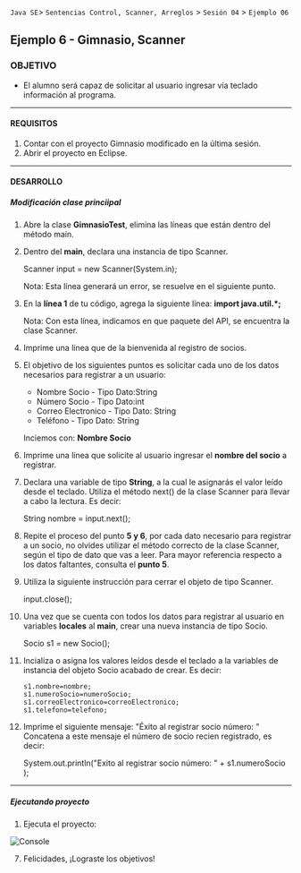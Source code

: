 
`Java SE`> `Sentencias Control, Scanner, Arreglos` > `Sesión 04` > `Ejemplo 06`

## Ejemplo 6 - Gimnasio, Scanner

### OBJETIVO

- El alumno será capaz de solicitar al usuario ingresar vía teclado información al programa.

<hr>

#### REQUISITOS

1. Contar con el proyecto Gimnasio modificado en la última sesión.
2. Abrir el proyecto en Eclipse.

<hr>

#### DESARROLLO

##### Modificación clase princiipal

1. Abre la clase <b>GimnasioTest</b>, elimina las líneas que están dentro del método main.
2. Dentro del <b>main</b>, declara una instancia de tipo Scanner.

   Scanner input = new Scanner(System.in);
    
   Nota: Esta línea generará un error, se resuelve en el siguiente punto.
    
3. En la <b>línea 1</b> de tu código, agrega la siguiente línea: <b>import java.util.*;</b>

   Nota: Con esta línea, indicamos en que paquete del API, se encuentra la clase Scanner.

4. Imprime una línea que de la bienvenida al registro de socios. 
    
5.  El objetivo de los siguientes puntos es solicitar cada uno de los datos necesarios para registrar a un usuario:
  
    <ul>
      <li> Nombre Socio - Tipo Dato:String
      <li> Número Socio - Tipo Dato:int
      <li> Correo Electronico - Tipo Dato: String
      <li> Teléfono - Tipo Dato: String
    </ul>
    
    Inciemos con: <b>Nombre Socio</b>
    
6. Imprime una línea que solicite al usuario ingresar el <b>nombre del socio</b> a registrar.
7. Declara una variable de tipo <b>String</b>, a la cual le asignarás el valor leído desde el teclado. Utiliza el método        next() de la clase Scanner para llevar a cabo la lectura. Es decir:

    String nombre = input.next();
        
8. Repite el proceso del punto <b>5 y 6</b>, por cada dato necesario para registrar a un socio, no olvides utilizar el método    correcto de la clase Scanner, según el tipo de dato que vas a leer. Para mayor referencia respecto a los datos faltantes,    consulta el <b>punto 5</b>.

9. Utiliza la siguiente instrucción para cerrar el objeto de tipo Scanner.

	input.close();
	
10. Una vez que se cuenta con todos los datos para registrar al usuario en variables <b>locales</b> al <b>main</b>, crear una    nueva instancia de tipo Socio.

    Socio s1 = new Socio();
    
11. Incializa o asigna los valores leídos desde el teclado a la variables de instancia del objeto Socio acabado de crear. Es      decir:

		s1.nombre=nombre;
		s1.numeroSocio=numeroSocio;
		s1.correoElectronico=correoElectronico;
		s1.telefono=telefono;
    
12. Imprime el siguiente mensaje: "Éxito al registrar socio número: "
    Concatena a este mensaje el número de socio recien registrado, es decir:
    
    System.out.println("Exito al registrar socio número: " + s1.numeroSocio );

<hr>

##### Ejecutando proyecto

1. Ejecuta el proyecto:

![Console](https://user-images.githubusercontent.com/56565204/67607717-134e0980-f74b-11e9-8926-ccd47a426532.png)

7. Felicidades, ¡Lograste los objetivos!
